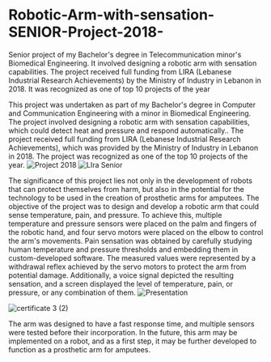 # Robotic-Arm-with-sensation-SENIOR-Project-2018-
Senior project of my Bachelor's degree in Telecommunication minor's Biomedical Engineering. It involved designing a robotic arm with sensation capabilities. The project received full funding from LIRA (Lebanese Industrial Research Achievements) by the Ministry of Industry in Lebanon in 2018. It was recognized as one of top 10 projects of the year



This project was undertaken as part of my Bachelor's degree in Computer and Communication Engineering with a minor in Biomedical Engineering. The project involved designing a robotic arm with sensation capabilities, which could detect heat and pressure and respond automatically..
The project received full funding from LIRA (Lebanese Industrial Research Achievements), which was provided by the Ministry of Industry in Lebanon in 2018. 
The project was recognized as one of the top 10 projects of the year.
![Project 2018 ](https://user-images.githubusercontent.com/100942364/223755308-db482d65-2030-4207-b6a5-77597cc06e0a.jpg)
![LIra Senior ](https://user-images.githubusercontent.com/100942364/223755966-1b037d99-5085-4097-9a64-cd634131c8d9.jpg)



The significance of this project lies not only in the development of robots that can protect themselves from harm, but also in the potential for the technology to be used in the creation of prosthetic arms for amputees. The objective of the project was to design and develop a robotic arm that could sense temperature, pain, and pressure. To achieve this, multiple temperature and pressure sensors were placed on the palm and fingers of the robotic hand, and four servo motors were placed on the elbow to control the arm's movements. Pain sensation was obtained by carefully studying human temperature and pressure thresholds and embedding them in custom-developed software. The measured values were represented by a withdrawal reflex achieved by the servo motors to protect the arm from potential damage. Additionally, a voice signal depicted the resulting sensation, and a screen displayed the level of temperature, pain, or pressure, or any combination of them.
![Presentation ](https://user-images.githubusercontent.com/100942364/223758508-3e7ad683-91d3-445a-87fc-ba78901aa2a8.jpg)

![certificate 3 (2)](https://user-images.githubusercontent.com/100942364/223758212-d5ec6eab-bd6b-4452-8be3-457f1f61cffc.JPG)



The arm was designed to have a fast response time, and multiple sensors were tested before their incorporation. In the future, this arm may be implemented on a robot, and as a first step, it may be further developed to function as a prosthetic arm for amputees.
